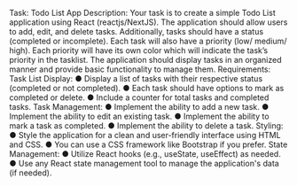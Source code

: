 Task: Todo List App
Description:
Your task is to create a simple Todo List application using React (reactjs/NextJS). The
application should allow users to add, edit, and delete tasks. Additionally, tasks
should have a status (completed or incomplete). Each task will also have a priority
(low/ medium/ high). Each priority will have its own color which will indicate the
task’s priority in the tasklist. The application should display tasks in an organized
manner and provide basic functionality to manage them.
Requirements:
Task List Display:
● Display a list of tasks with their respective status (completed or not
completed).
● Each task should have options to mark as completed or delete.
● Include a counter for total tasks and completed tasks.
Task Management:
● Implement the ability to add a new task.
● Implement the ability to edit an existing task.
● Implement the ability to mark a task as completed.
● Implement the ability to delete a task.
Styling:
● Style the application for a clean and user-friendly interface using HTML
and CSS.
● You can use a CSS framework like Bootstrap if you prefer.
State Management:
● Utilize React hooks (e.g., useState, useEffect) as needed.
● Use any React state management tool to manage the application's
data (if needed).
